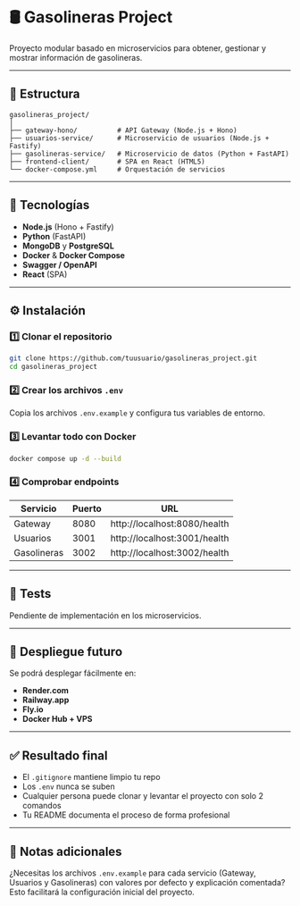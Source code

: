 # 🛢️ Gasolineras Project

Proyecto modular basado en microservicios para obtener, gestionar y mostrar información de gasolineras.

---

## 🚀 Estructura
```
gasolineras_project/
│
├── gateway-hono/          # API Gateway (Node.js + Hono)
├── usuarios-service/      # Microservicio de usuarios (Node.js + Fastify)
├── gasolineras-service/   # Microservicio de datos (Python + FastAPI)
├── frontend-client/       # SPA en React (HTML5)
└── docker-compose.yml     # Orquestación de servicios
```

---

## 🧰 Tecnologías

- **Node.js** (Hono + Fastify)
- **Python** (FastAPI)
- **MongoDB** y **PostgreSQL**
- **Docker** & **Docker Compose**
- **Swagger / OpenAPI**
- **React** (SPA)

---

## ⚙️ Instalación

### 1️⃣ Clonar el repositorio
```bash
git clone https://github.com/tuusuario/gasolineras_project.git
cd gasolineras_project
```

### 2️⃣ Crear los archivos `.env`

Copia los archivos `.env.example` y configura tus variables de entorno.

### 3️⃣ Levantar todo con Docker
```bash
docker compose up -d --build
```

### 4️⃣ Comprobar endpoints

| Servicio      | Puerto | URL                              |
|---------------|--------|----------------------------------|
| Gateway       | 8080   | http://localhost:8080/health     |
| Usuarios      | 3001   | http://localhost:3001/health     |
| Gasolineras   | 3002   | http://localhost:3002/health     |

---

## 🧪 Tests

Pendiente de implementación en los microservicios.

---

## 🧱 Despliegue futuro

Se podrá desplegar fácilmente en:

- **Render.com**
- **Railway.app**
- **Fly.io**
- **Docker Hub + VPS**

---

## ✅ Resultado final

- El `.gitignore` mantiene limpio tu repo
- Los `.env` nunca se suben
- Cualquier persona puede clonar y levantar el proyecto con solo 2 comandos
- Tu README documenta el proceso de forma profesional

---

## 📝 Notas adicionales

¿Necesitas los archivos `.env.example` para cada servicio (Gateway, Usuarios y Gasolineras) con valores por defecto y explicación comentada? Esto facilitará la configuración inicial del proyecto.
